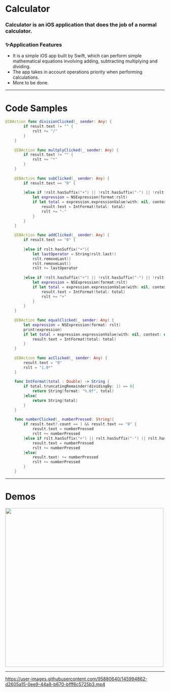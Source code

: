 # Calculator
### Calculator is an iOS application that does the job of a normal calculator.

###  ✨Application Features
- It is a simple iOS app built by Swift, which can perform simple mathematical equations involving adding, subtracting multiplying and dividing.
- The app takes in account operations priority when performing calculations.
- More to be done.

---
# Code Samples
```swift
@IBAction func divisionClicked(_ sender: Any) {
        if result.text != "" {
            rslt += "/"
        }
    }
    
    @IBAction func multplyClicked(_ sender: Any) {
        if result.text != "" {
            rslt += "*"
        }
    }
    
    @IBAction func subClicked(_ sender: Any) {
        if result.text == "0" {
            
        }else if !rslt.hasSuffix("+") || !rslt.hasSuffix("-") || !rslt.hasSuffix("*") || !rslt.hasSuffix("/"){
            let expression = NSExpression(format:rslt)
            if let total = expression.expressionValue(with: nil, context: nil) as? Double {
                result.text = IntFormat(total: total)
                rslt += "-"
            }
        }
    }
    
    @IBAction func addClicked(_ sender: Any) {
        if result.text == "0" {
            
        }else if rslt.hasSuffix("+"){
            let lastOperator = String(rslt.last!)
            rslt.removeLast()
            rslt.removeLast()
            rslt += lastOperator
            
        }else if !rslt.hasSuffix("+") || !rslt.hasSuffix("-") || !rslt.hasSuffix("*") || !rslt.hasSuffix("/"){
            let expression = NSExpression(format:rslt)
            if let total = expression.expressionValue(with: nil, context: nil) as? Double {
                result.text = IntFormat(total: total)
                rslt += "+"
            }
        }
    }
    
    @IBAction func equalClicked(_ sender: Any) {
        let expression = NSExpression(format: rslt)
        print(expression)
        if let total = expression.expressionValue(with: nil, context: nil) as? Double{
            result.text = IntFormat(total: total)
        }
    }
    
    @IBAction func acClicked(_ sender: Any) {
        result.text = "0"
        rslt = "1.0*"
    }
    
    func IntFormat(total : Double) -> String {
        if total.truncatingRemainder(dividingBy: 1) == 0{
            return String(format: "%.0f", total)
        }else{
            return String(total)
        }
    }
    
    func numberClicked(_ numberPressed: String){
        if result.text?.count == 1 && result.text == "0" {
            result.text = numberPressed
            rslt += numberPressed
        }else if rslt.hasSuffix("+") || rslt.hasSuffix("-") || rslt.hasSuffix("*") || rslt.hasSuffix("/"){
            result.text = numberPressed
            rslt += numberPressed
        }else{
            result.text! += numberPressed
            rslt += numberPressed
        }
    }
```
---

# Demos

 <img src= "https://user-images.githubusercontent.com/95880640/145994845-29c351c8-2563-4914-9fb0-3fa8ce991dba.png" height="500"> 

---

https://user-images.githubusercontent.com/95880640/145994862-d2605a15-0ee9-44a8-b670-bfff6c5725b3.mp4


     
     
     
     
     
     
